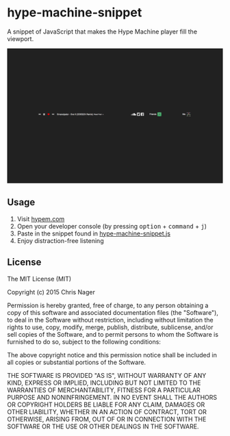 # hype-machine-snippet

A snippet of JavaScript that makes the Hype Machine player fill the viewport.

![hype-machine-snippet screenshot](hype-machine-snippet.png)



## Usage

1. Visit [hypem.com](//hypem.com)
2. Open your developer console (by pressing <kbd>option</kbd> + <kbd>command</kbd> + <kbd>j</kbd>)
3. Paste in the snippet found in [hype-machine-snippet.js](hype-machine-snippet.js)
4. Enjoy distraction-free listening



## License
The MIT License (MIT)

Copyright (c) 2015 Chris Nager

Permission is hereby granted, free of charge, to any person obtaining a copy
of this software and associated documentation files (the "Software"), to deal
in the Software without restriction, including without limitation the rights
to use, copy, modify, merge, publish, distribute, sublicense, and/or sell
copies of the Software, and to permit persons to whom the Software is
furnished to do so, subject to the following conditions:

The above copyright notice and this permission notice shall be included in all
copies or substantial portions of the Software.

THE SOFTWARE IS PROVIDED "AS IS", WITHOUT WARRANTY OF ANY KIND, EXPRESS OR
IMPLIED, INCLUDING BUT NOT LIMITED TO THE WARRANTIES OF MERCHANTABILITY,
FITNESS FOR A PARTICULAR PURPOSE AND NONINFRINGEMENT. IN NO EVENT SHALL THE
AUTHORS OR COPYRIGHT HOLDERS BE LIABLE FOR ANY CLAIM, DAMAGES OR OTHER
LIABILITY, WHETHER IN AN ACTION OF CONTRACT, TORT OR OTHERWISE, ARISING FROM,
OUT OF OR IN CONNECTION WITH THE SOFTWARE OR THE USE OR OTHER DEALINGS IN THE
SOFTWARE.
